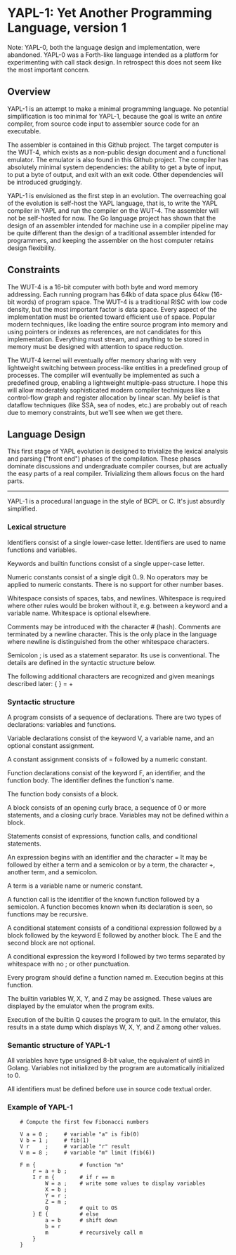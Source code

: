 # YAPL-1: Yet Another Programming Language, version 1

Note: YAPL-0, both the language design and implementation, were abandoned.
YAPL-0 was a Forth-like language intended as a platform for experimenting
with call stack design. In retrospect this does not seem like the most
important concern.

## Overview

YAPL-1 is an attempt to make a minimal programming language. No potential
simplification is too minimal for YAPL-1, because the goal is write an *entire*
compiler, from source code input to assembler source code for an executable.

The assembler is contained in this Github project. The target computer is the
WUT-4, which exists as a non-public design document and a functional emulator.
The emulator is also found in this Github project. The compiler has absolutely
minimal system dependencies: the ability to get a byte of input, to put a byte
of output, and exit with an exit code. Other dependencies will be introduced
grudgingly.

YAPL-1 is envisioned as the first step in an evolution. The overreaching
goal of the evolution is self-host the YAPL language, that is, to write the
YAPL compiler in YAPL and run the compiler on the WUT-4. The assembler will
not be self-hosted for now. The Go language project has shown that the design
of an assembler intended for machine use in a compiler pipeline may be quite
different than the design of a traditional assembler intended for programmers,
and keeping the assembler on the host computer retains design flexibility.

## Constraints

The WUT-4 is a 16-bit computer with both byte and word memory addressing.
Each running program has 64kb of data space plus 64kw (16-bit words) of
program space. The WUT-4 is a traditional RISC with low code density, but
the most important factor is data space. Every aspect of the implementation
must be oriented toward efficient use of space. Popular modern techniques,
like loading the entire source program into memory and using pointers or
indexes as references, are not candidates for this implementation. Everything
must stream, and anything to be stored in memory must be designed with
attention to space reduction.

The WUT-4 kernel will eventually offer memory sharing with very lightweight
switching between process-like entities in a predefined group of processes. 
The compiler will eventually be implemented as such a predefined group,
enabling a lightweight multiple-pass structure. I hope this will allow
moderately sophisticated modern compiler techniques like a control-flow
graph and register allocation by linear scan. My belief is that dataflow
techniques (like SSA, sea of nodes, etc.) are probably out of reach due
to memory constraints, but we'll see when we get there.

## Language Design

This first stage of YAPL evolution is designed to trivialize the lexical
analysis and parsing ("front end") phases of the compilation. These phases
dominate discussions and undergraduate compiler courses, but are actually
the easy parts of a real compiler. Trivializing them allows focus on the
hard parts.

---

YAPL-1 is a procedural language in the style of BCPL or C. It's just
absurdly simplified.

### Lexical structure

Identifiers consist of a single lower-case letter. Identifiers are used
to name functions and variables.

Keywords and builtin functions consist of a single upper-case letter.

Numeric constants consist of a single digit 0..9. No operators may be
applied to numeric constants. There is no support for other number bases.

Whitespace consists of spaces, tabs, and newlines. Whitespace is required
where other rules would be broken without it, e.g. between a keyword and
a variable name. Whitespace is optional elsewhere.

Comments may be introduced with the character # (hash). Comments are
terminated by a newline character. This is the only place in the language
where newline is distinguished from the other whitespace characters.

Semicolon ; is used as a statement separator. Its use is conventional.
The details are defined in the syntactic structure below.

The following additional characters are recognized and given meanings
described later: { } = +

### Syntactic structure

A program consists of a sequence of declarations. There are two types of
declarations: variables and functions.

Variable declarations consist of the keyword V, a variable name, and
an optional constant assignment.

A constant assignment consists of = followed by a numeric constant.

Function declarations consist of the keyword F, an identifier, and
the function body. The identifier defines the function's name.

The function body consists of a block.

A block consists of an opening curly brace, a sequence of 0 or more
statements, and a closing curly brace. Variables may not be defined
within a block.

Statements consist of expressions, function calls, and conditional
statements.

An expression begins with an identifier and the character = It may
be followed by either a term and a semicolon or by a term, the character
+, another term, and a semicolon.

A term is a variable name or numeric constant.

A function call is the identifier of the known function followed by
a semicolon. A function becomes known when its declaration is seen,
so functions may be recursive.

A conditional statement consists of a conditional expression followed
by a block followed by the keyword E followed by another block. The
E and the second block are not optional.

A conditional expression the keyword I followed by two terms separated 
by whitespace with no ; or other punctuation.

Every program should define a function named m. Execution begins at
this function.

The builtin variables W, X, Y, and Z may be assigned. These values are
displayed by the emulator when the program exits.

Execution of the builtin Q causes the program to quit. In the emulator,
this results in a state dump which displays W, X, Y, and Z among
other values.

### Semantic structure of YAPL-1

All variables have type unsigned 8-bit value, the equivalent of uint8
in Golang. Variables not initialized by the program are automatically
initialized to 0.

All identifiers must be defined before use in source code textual order.

### Example of YAPL-1

```
    # Compute the first few Fibonacci numbers

    V a = 0 ;     # variable "a" is fib(0)
    V b = 1 ;     # fib(1)
    V r     ;     # variable "r" result
    V m = 8 ;     # variable "m" limit (fib(6))

    F m {              # function "m"
        r = a + b ;
        I r m {        # if r == m
            W = a ;    # write some values to display variables
            X = b ;
            Y = r ;
            Z = m ;
            Q          # quit to OS
        } E {          # else
            a = b      # shift down
            b = r
            m          # recursively call m
        }
    }
```
